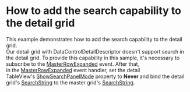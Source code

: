 # How to add the search capability to the detail grid


<p>This example demonstrates how to add the search capability to the detail grid.<br>Our detail grid with DataControlDetailDescriptor doesn't support search in the detail grid. To provide this capability in this sample, it's necessary to subscribe to the <a href="https://documentation.devexpress.com/WPF/DevExpress.Xpf.Grid.GridControl.MasterRowExpanded.event">MasterRowExpanded</a> event. After that, in the <a href="https://documentation.devexpress.com/WPF/DevExpress.Xpf.Grid.GridControl.MasterRowExpanded.event">MasterRowExpanded</a> event handler, set the detail TableView's <a href="https://documentation.devexpress.com/WPF/DevExpress.Xpf.Grid.DataViewBase.ShowSearchPanelMode.property">ShowSearchPanelMode</a> property to <strong>Never </strong>and bind the detail grid's <a href="https://documentation.devexpress.com/WPF/DevExpress.Xpf.Grid.DataViewBase.SearchString.property">SearchString</a> to the master grid's <a href="https://documentation.devexpress.com/WPF/DevExpress.Xpf.Grid.DataViewBase.SearchString.property">SearchString</a>.</p>

<br/>


